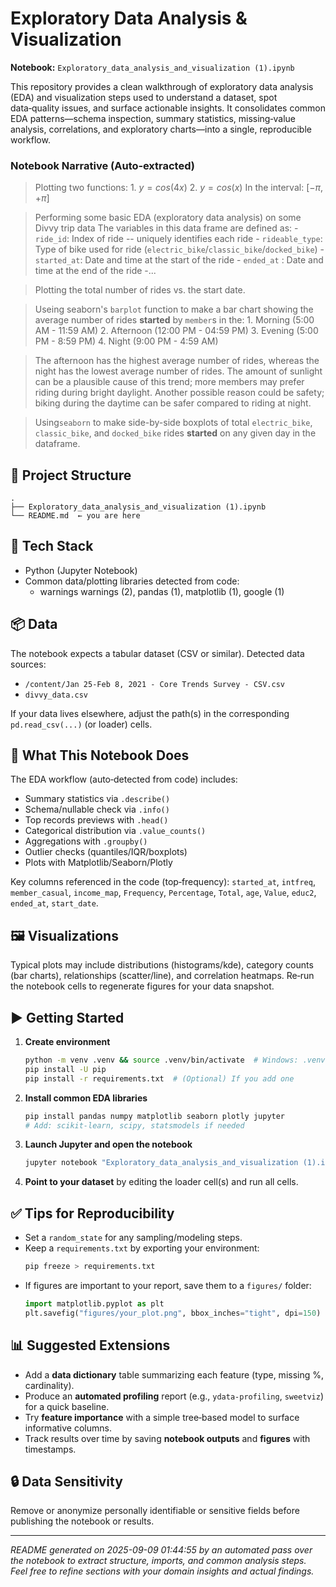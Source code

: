 # Exploratory Data Analysis & Visualization

**Notebook:** `Exploratory_data_analysis_and_visualization (1).ipynb`

This repository provides a clean walkthrough of exploratory data analysis (EDA) and visualization steps used to understand a dataset, spot data‑quality issues, and surface actionable insights. It consolidates common EDA patterns—schema inspection, summary statistics, missing‑value analysis, correlations, and exploratory charts—into a single, reproducible workflow.

### Notebook Narrative (Auto‑extracted)
> Plotting two functions: 1. $y = cos(4x)$ 2. $y = cos(x)$ In the interval: $[-\pi, +\pi]$

> Performing some basic EDA (exploratory data analysis) on some Divvy trip data The variables in this data frame are defined as: - `ride_id`: Index of ride -- uniquely identifies each ride - `rideable_type`: Type of bike used for ride (`electric_bike`/`classic_bike`/`docked_bike`) - `started_at`: Date and time at the start of the ride - `ended_at` : Date and time at the end of the ride -...

> Plotting the total number of rides vs. the start date.

> Useing seaborn's `barplot` function to make a bar chart showing the average number of rides **started** by `member`s in the: 1. Morning (5:00 AM - 11:59 AM) 2. Afternoon (12:00 PM - 04:59 PM) 3. Evening (5:00 PM - 8:59 PM) 4. Night (9:00 PM - 4:59 AM)

> The afternoon has the highest average number of rides, whereas the night has the lowest average number of rides. The amount of sunlight can be a plausible cause of this trend; more members may prefer riding during bright daylight. Another possible reason could be safety; biking during the daytime can be safer compared to riding at night.

> Using`seaborn` to make side-by-side boxplots of total `electric_bike`, `classic_bike`, and `docked_bike` rides **started** on any given day in the dataframe.

## 📁 Project Structure

```
.
├── Exploratory_data_analysis_and_visualization (1).ipynb
└── README.md  ← you are here
```

## 🧰 Tech Stack

- Python (Jupyter Notebook)
- Common data/plotting libraries detected from code:
  - warnings
warnings (2), pandas (1), matplotlib (1), google (1)

## 📦 Data

The notebook expects a tabular dataset (CSV or similar). Detected data sources:

- `/content/Jan 25-Feb 8, 2021 - Core Trends Survey - CSV.csv`
- `divvy_data.csv`

If your data lives elsewhere, adjust the path(s) in the corresponding `pd.read_csv(...)` (or loader) cells.

## 🔎 What This Notebook Does

The EDA workflow (auto‑detected from code) includes:
- Summary statistics via `.describe()`
- Schema/nullable check via `.info()`
- Top records previews with `.head()`
- Categorical distribution via `.value_counts()`
- Aggregations with `.groupby()`
- Outlier checks (quantiles/IQR/boxplots)
- Plots with Matplotlib/Seaborn/Plotly

Key columns referenced in the code (top‑frequency): `started_at`, `intfreq`, `member_casual`, `income_map`, `Frequency`, `Percentage`, `Total`, `age`, `Value`, `educ2`, `ended_at`, `start_date`.



## 🖼️ Visualizations

Typical plots may include distributions (histograms/kde), category counts (bar charts), relationships (scatter/line), and correlation heatmaps. Re‑run the notebook cells to regenerate figures for your data snapshot.

## ▶️ Getting Started

1. **Create environment**
   ```bash
   python -m venv .venv && source .venv/bin/activate  # Windows: .venv\Scripts\activate
   pip install -U pip
   pip install -r requirements.txt  # (Optional) If you add one
   ```

2. **Install common EDA libraries**
   ```bash
   pip install pandas numpy matplotlib seaborn plotly jupyter
   # Add: scikit-learn, scipy, statsmodels if needed
   ```

3. **Launch Jupyter and open the notebook**
   ```bash
   jupyter notebook "Exploratory_data_analysis_and_visualization (1).ipynb"
   ```

4. **Point to your dataset** by editing the loader cell(s) and run all cells.

## ✅ Tips for Reproducibility

- Set a `random_state` for any sampling/modeling steps.
- Keep a `requirements.txt` by exporting your environment:
  ```bash
  pip freeze > requirements.txt
  ```
- If figures are important to your report, save them to a `figures/` folder:
  ```python
  import matplotlib.pyplot as plt
  plt.savefig("figures/your_plot.png", bbox_inches="tight", dpi=150)
  ```

## 📊 Suggested Extensions

- Add a **data dictionary** table summarizing each feature (type, missing %, cardinality).
- Produce an **automated profiling** report (e.g., `ydata-profiling`, `sweetviz`) for a quick baseline.
- Try **feature importance** with a simple tree‑based model to surface informative columns.
- Track results over time by saving **notebook outputs** and **figures** with timestamps.

## 🔒 Data Sensitivity

Remove or anonymize personally identifiable or sensitive fields before publishing the notebook or results.

---

*README generated on 2025-09-09 01:44:55 by an automated pass over the notebook to extract structure, imports, and common analysis steps. Feel free to refine sections with your domain insights and actual findings.*
